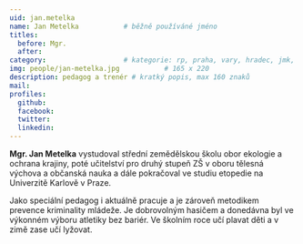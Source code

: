 ```yaml
---
uid: jan.metelka
name: Jan Metelka   		# běžně používáné jméno
titles:
  before: Mgr.
  after:
category:             		# kategorie: rp, praha, vary, hradec, jmk, senat
img: people/jan-metelka.jpg           # 165 x 220
description: pedagog a trenér # kratký popis, max 160 znaků
mail:
profiles:
  github:
  facebook:
  twitter:
  linkedin:
---
```


**Mgr. Jan Metelka** vystudoval střední zemědělskou školu obor ekologie a ochrana krajiny, poté učitelství pro druhý stupeň ZŠ v oboru tělesná výchova a občanská nauka a dále pokračoval ve studiu etopedie na Univerzitě Karlově v Praze.

Jako speciální pedagog i aktuálně pracuje a je zároveň metodikem prevence kriminality mládeže. Je dobrovolným hasičem a donedávna byl ve výkonném výboru atletiky bez bariér. Ve školním roce učí plavat děti a v zimě zase učí lyžovat.